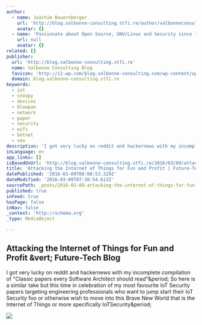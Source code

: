 ```yaml
---
author:
  - name: Joachim Bauernberger
    url: 'http://blog.valbonne-consulting.stfi.re/author/valbonneconsulting/'
    avatar: {}
  - name: 'Passionate about Open Source, GNU/Linux and Security since 1996. I write about future technology and how to make R&D faster. Expatriate, Entrepreneur, Adventurer and Foodie, currently living near Nice, France.'
    url: null
    avatar: {}
related: []
publisher:
  url: 'http://blog.valbonne-consulting.stfi.re'
  name: Valbonne Consulting Blog
  favicon: 'http://i2.wp.com/blog.valbonne-consulting.com/wp-content/uploads/2014/11/VC_logo_512x512-54681e1b_site_icon.png?fit=32%2C32&0ea1f9'
  domain: blog.valbonne-consulting.stfi.re
keywords:
  - iot
  - snoopy
  - devices
  - 6lowpan
  - network
  - paper
  - security
  - wifi
  - botnet
  - seo
description: 'I got very lucky on reddit and hackernews with my incomplete compilation of "Classic papers every Software Architect should read". So here is a similar take but this time in celebration of my most favourite IoT Security papers targeting engineering professionals who want to jump start their IoT Security foo or otherwise wish to move into this Brave New World that is the Internet of Things or more specifically IoTSecurity.'
inLanguage: en
app_links: []
isBasedOnUrl: 'http://blog.valbonne-consulting.stfi.re/2016/03/09/attacking-the-internet-of-things-for-fun-and-profit/?sf=krzdjo'
title: 'Attacking the Internet of Things for Fun and Profit | Future-Tech Blog'
datePublished: '2016-03-09T08:08:53.329Z'
dateModified: '2016-03-09T07:38:54.613Z'
sourcePath: _posts/2016-03-09-attacking-the-internet-of-things-for-fun-and-profit-or-future.md
published: true
inFeed: true
hasPage: false
inNav: false
_context: 'http://schema.org'
_type: MediaObject

---
```

<article style=""><h1>Attacking the Internet of Things for Fun and Profit &amp;vert; Future-Tech Blog</h1><p>I got very lucky on reddit and hackernews with my incomplete compilation of "Classic papers every Software Architect should read"&amp;period; So here is a similar take but this time in celebration of my most favourite IoT Security papers targeting engineering professionals who want to jump start their IoT Security foo or otherwise wish to move into this Brave New World that is the Internet of Things or more specifically IoTSecurity&amp;period;</p><img src="http://i2.wp.com/blog.valbonne-consulting.com/wp-content/uploads/2016/03/cyber_tyrannosaurus_rex.jpg?fit=1024%2C1024" /></article>